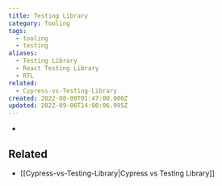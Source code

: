 ```yaml
---
title: Testing Library
category: Tooling
tags:
  - tooling
  - testing
aliases:
  - Testing Library
  - React Testing Library
  - RTL
related:
  - Cypress-vs-Testing-Library
created: 2022-08-09T01:47:00.000Z
updated: 2022-09-06T14:00:06.995Z
---
```


-

## Related

- [[Cypress-vs-Testing-Library|Cypress vs Testing Library]]
